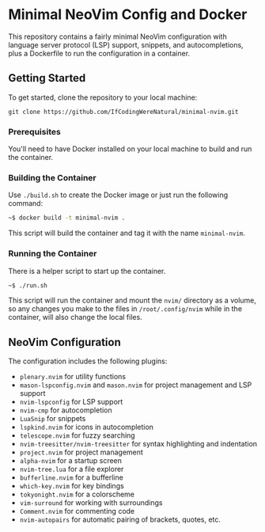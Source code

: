 # Minimal NeoVim Config and Docker

This repository contains a fairly minimal NeoVim configuration with language
server protocol (LSP) support, snippets, and autocompletions, plus a Dockerfile
to run the configuration in a container.

## Getting Started

To get started, clone the repository to your local machine:

```
git clone https://github.com/IfCodingWereNatural/minimal-nvim.git
```

### Prerequisites

You'll need to have Docker installed on your local machine to build and run the container.

### Building the Container

Use `./build.sh` to create the Docker image or just run the following command:

```bash
~$ docker build -t minimal-nvim .
```

This script will build the container and tag it with the name `minimal-nvim`.

### Running the Container

There is a helper script to start up the container.

```bash
~$ ./run.sh
```

This script will run the container and mount the `nvim/` directory as a volume,
so any changes you make to the files in `/root/.config/nvim` while in the
container, will also change the local files.

## NeoVim Configuration

The configuration includes the following plugins:

- `plenary.nvim` for utility functions
- `mason-lspconfig.nvim` and `mason.nvim` for project management and LSP support
- `nvim-lspconfig` for LSP support
- `nvim-cmp` for autocompletion
- `LuaSnip` for snippets
- `lspkind.nvim` for icons in autocompletion
- `telescope.nvim` for fuzzy searching
- `nvim-treesitter/nvim-treesitter` for syntax highlighting and indentation
- `project.nvim` for project management
- `alpha-nvim` for a startup screen
- `nvim-tree.lua` for a file explorer
- `bufferline.nvim` for a bufferline
- `which-key.nvim` for key bindings
- `tokyonight.nvim` for a colorscheme
- `vim-surround` for working with surroundings
- `Comment.nvim` for commenting code
- `nvim-autopairs` for automatic pairing of brackets, quotes, etc.


